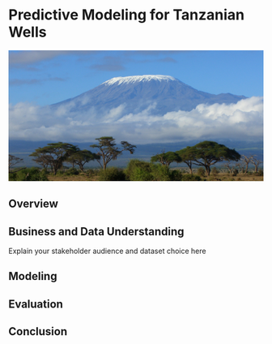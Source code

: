 # Predictive Modeling for Tanzanian Wells 

![](images/cropMount-Kilimanjaro.jpg)

## Overview

## Business and Data Understanding
Explain your stakeholder audience and dataset choice here
## Modeling
## Evaluation
## Conclusion